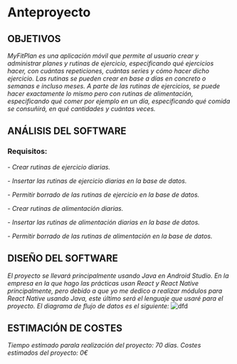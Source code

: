# Anteproyecto

## OBJETIVOS

*MyFitPlan es una aplicación móvil que permite al usuario crear y administrar planes y rutinas de ejercicio, especificando qué ejercicios hacer, con cuántas repeticiones, cuántas series y cómo hacer dicho ejercicio. Las rutinas se pueden crear en base a días en concreto o semanas e incluso meses. A parte de las rutinas de ejercicios, se puede hacer exactamente lo mismo pero con rutinas de alimentación, especificando qué comer por ejemplo en un día, especificando qué comida se consuñirá, en qué cantidades y cuántas veces.*

## ANÁLISIS DEL SOFTWARE

### Requisitos: ###

*- Crear rutinas de ejercicio diarias.*

*- Insertar las rutinas de ejercicio diarias en la base de datos.*

*- Permitir borrado de las rutinas de ejercicio en la base de datos.*

*- Crear rutinas de alimentación diarias.*

*- Insertar las rutinas de alimentación diarias en la base de datos.*

*- Permitir borrado de las rutinas de alimentación en la base de datos.*

## DISEÑO DEL SOFTWARE

*El proyecto se llevará principalmente usando Java en Android Studio. En la empresa en la que hago las prácticas usan React y React Native principalmente, pero debido a que yo me dedico a realizar módulos para React Native usando Java, este último será el lenguaje que usaré para el proyecto.*
*El diagrama de flujo de datos es el siguiente:*
![dfd](C:\Users\Edwar\Documents\2ºDAM\PPP\ImagenDFDProyecto.png)

## ESTIMACIÓN DE COSTES

*Tiempo estimado parala realización del proyecto: 70 días.
Costes estimados del proyecto: 0€*
